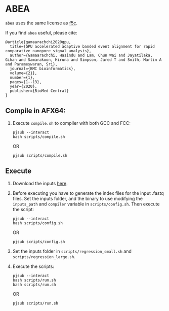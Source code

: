 # ABEA

`abea` uses the same license as [f5c](https://github.com/hasindu2008/f5c).

If you find `abea` useful, please cite:

```
@article{gamaarachchi2020gpu,
  title={GPU accelerated adaptive banded event alignment for rapid comparative nanopore signal analysis},
  author={Gamaarachchi, Hasindu and Lam, Chun Wai and Jayatilaka, Gihan and Samarakoon, Hiruna and Simpson, Jared T and Smith, Martin A and Parameswaran, Sri},
  journal={BMC bioinformatics},
  volume={21},
  number={1},
  pages={1--13},
  year={2020},
  publisher={BioMed Central}
}
```

## Compile in AFX64:

1. Execute `compile.sh` to compiler with both GCC and FCC:
    ```
    pjsub --interact
    bash scripts/compile.sh
    ```
    OR
    ```
    pjsub scripts/compile.sh
    ```

## Execute

1. Download the inputs [here](https://genomicsbench.eecs.umich.edu/input-datasets.tar.gz).

2. Before executing you have to generate the index files for the input .fastq files. Set the inputs folder, and the binary to use modifying the `inputs_path` and `compiler` variable in `scripts/config.sh`. Then execute the script:
    ```
    pjsub --interact
    bash scripts/config.sh
    ```
    OR
    ```
    pjsub scripts/config.sh
    ```

2. Set the inputs folder in `scripts/regression_small.sh` and `scripts/regression_large.sh`. 

3. Execute the scripts:
    ```
    pjsub --interact
    bash scripts/run.sh
    bash scripts/run.sh
    ```
    OR
    ```
    pjsub scripts/run.sh
    ```
